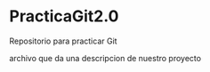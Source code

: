 # PracticaGit2.0
Repositorio para practicar Git

archivo que da una descripcion de nuestro proyecto
